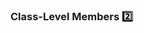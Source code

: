 ### Class-Level Members :two:

<panel type="seamless" header="%%-----------------------------------------%%">
  <include src="./index.md#main" />
</panel>
